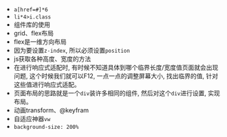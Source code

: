 + `a[href=#]*6`
+ `li*4>i.class`
+ 组件库的使用
+ grid、flex布局
+ flex是一维方向布局
+ 因为要设置`z-index`, 所以必须设置`position`
+ js获取各种高度、宽度的方法
+ 在进行响应式适配时, 有时候不知道具体到哪个临界长度/宽度值页面就会出现问题, 这个时候我们就可以F12, 一点一点的调整屏幕大小, 找出临界的值, 针对这些值进行响应式适配。
+ 页面布局的思路就是一个`div`装许多相同的组件, 然后对这个`div`进行设置, 实现布局。
+ 动画transform、@keyfram
+ 自适应神器`vw`
+ `background-size: 200%`